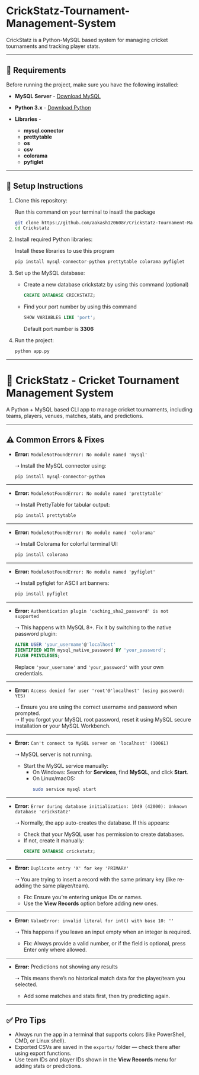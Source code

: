 # CrickStatz-Tournament-Management-System

CrickStatz is a Python-MySQL based system for managing cricket tournaments and tracking player stats.

---

## 🚀 Requirements

   Before running the project, make sure you have the following installed:

- **MySQL Server** -
  [Download MySQL](https://dev.mysql.com/downloads/)

- **Python 3.x** -
  [Download Python](https://www.python.org/downloads/)

- **Libraries** -
  - **mysql.conector**
  - **prettytable**
  - **os**
  - **csv**
  - **colorama**
  - **pyfiglet**

---

## 📌 Setup Instructions

1. Clone this repository:
    
    Run this command on your terminal to insatll the package
    ```bash
    git clone https://github.com/aakash120608r/CrickStatz-Tournament-Management-System.git
    cd Crickstatz
    ```

2. Install required Python libraries:

    Install these libraries to use this program
    ```python
    pip install mysql-connector-python prettytable colorama pyfiglet
    ```

3. Set up the MySQL database:

    - Create a new database crickstatz by using this command (optional)
        ```sql
        CREATE DATABASE CRICKSTATZ;
        ```
    - Find your port number by using this command
        ```sql
        SHOW VARIABLES LIKE 'port';  
        ```
        Default port number is **3306**

5. Run the project:

    ```python
    python app.py
    ```
---

# 🏏 CrickStatz - Cricket Tournament Management System

A Python + MySQL based CLI app to manage cricket tournaments, including teams, players, venues, matches, stats, and predictions.

---

## ⚠️ Common Errors & Fixes

- **Error:** `ModuleNotFoundError: No module named 'mysql'`

    ➝ Install the MySQL connector using:
    ```bash
    pip install mysql-connector-python
    ```

---

- **Error:** `ModuleNotFoundError: No module named 'prettytable'`

    ➝ Install PrettyTable for tabular output:
    ```bash
    pip install prettytable
    ```

---

- **Error:** `ModuleNotFoundError: No module named 'colorama'`

    ➝ Install Colorama for colorful terminal UI:
    ```bash
    pip install colorama
    ```

---

- **Error:** `ModuleNotFoundError: No module named 'pyfiglet'`

    ➝ Install pyfiglet for ASCII art banners:
    ```bash
    pip install pyfiglet
    ```

---

- **Error:** `Authentication plugin 'caching_sha2_password' is not supported`

    ➝ This happens with MySQL 8+. Fix it by switching to the native password plugin:
    ```sql
    ALTER USER 'your_username'@'localhost' 
    IDENTIFIED WITH mysql_native_password BY 'your_password';
    FLUSH PRIVILEGES;
    ```
    Replace `'your_username'` and `'your_password'` with your own credentials.

---

- **Error:** `Access denied for user 'root'@'localhost' (using password: YES)`

    ➝ Ensure you are using the correct username and password when prompted.  
    ➝ If you forgot your MySQL root password, reset it using MySQL secure installation or your MySQL Workbench.

---

- **Error:** `Can't connect to MySQL server on 'localhost' (10061)`

    ➝ MySQL server is not running.  
    - Start the MySQL service manually:
      - On Windows: Search for **Services**, find **MySQL**, and click **Start**.  
      - On Linux/macOS:  
        ```bash
        sudo service mysql start
        ```
    
---

- **Error:** `Error during database initialization: 1049 (42000): Unknown database 'crickstatz'`

    ➝ Normally, the app auto-creates the database. If this appears:
    - Check that your MySQL user has permission to create databases.  
    - If not, create it manually:
      ```sql
      CREATE DATABASE crickstatz;
      ```

---

- **Error:** `Duplicate entry 'X' for key 'PRIMARY'`

    ➝ You are trying to insert a record with the same primary key (like re-adding the same player/team).  
    - Fix: Ensure you’re entering unique IDs or names.  
    - Use the **View Records** option before adding new ones.

---

- **Error:** `ValueError: invalid literal for int() with base 10: ''`

    ➝ This happens if you leave an input empty when an integer is required.  
    - Fix: Always provide a valid number, or if the field is optional, press Enter only where allowed.

---

- **Error:** Predictions not showing any results

    ➝ This means there’s no historical match data for the player/team you selected.  
    - Add some matches and stats first, then try predicting again.

---

## ✅ Pro Tips

- Always run the app in a terminal that supports colors (like PowerShell, CMD, or Linux shell).  
- Exported CSVs are saved in the `exports/` folder — check there after using export functions.  
- Use team IDs and player IDs shown in the **View Records** menu for adding stats or predictions.
